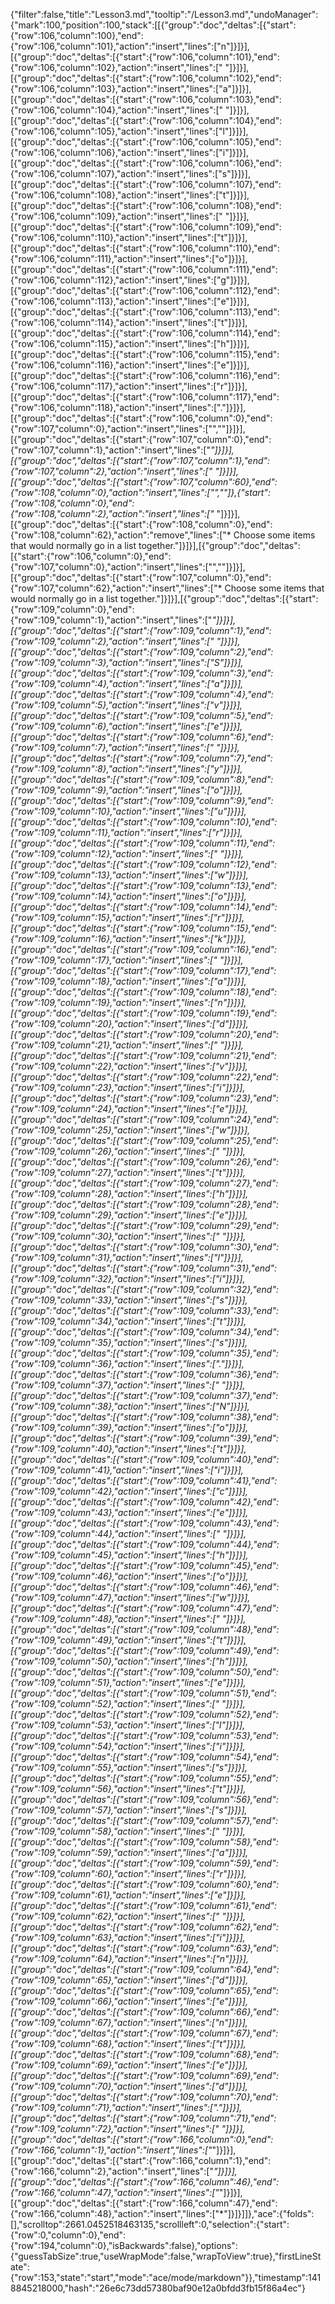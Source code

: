 {"filter":false,"title":"Lesson3.md","tooltip":"/Lesson3.md","undoManager":{"mark":100,"position":100,"stack":[[{"group":"doc","deltas":[{"start":{"row":106,"column":100},"end":{"row":106,"column":101},"action":"insert","lines":["n"]}]}],[{"group":"doc","deltas":[{"start":{"row":106,"column":101},"end":{"row":106,"column":102},"action":"insert","lines":[" "]}]}],[{"group":"doc","deltas":[{"start":{"row":106,"column":102},"end":{"row":106,"column":103},"action":"insert","lines":["a"]}]}],[{"group":"doc","deltas":[{"start":{"row":106,"column":103},"end":{"row":106,"column":104},"action":"insert","lines":[" "]}]}],[{"group":"doc","deltas":[{"start":{"row":106,"column":104},"end":{"row":106,"column":105},"action":"insert","lines":["l"]}]}],[{"group":"doc","deltas":[{"start":{"row":106,"column":105},"end":{"row":106,"column":106},"action":"insert","lines":["i"]}]}],[{"group":"doc","deltas":[{"start":{"row":106,"column":106},"end":{"row":106,"column":107},"action":"insert","lines":["s"]}]}],[{"group":"doc","deltas":[{"start":{"row":106,"column":107},"end":{"row":106,"column":108},"action":"insert","lines":["t"]}]}],[{"group":"doc","deltas":[{"start":{"row":106,"column":108},"end":{"row":106,"column":109},"action":"insert","lines":[" "]}]}],[{"group":"doc","deltas":[{"start":{"row":106,"column":109},"end":{"row":106,"column":110},"action":"insert","lines":["t"]}]}],[{"group":"doc","deltas":[{"start":{"row":106,"column":110},"end":{"row":106,"column":111},"action":"insert","lines":["o"]}]}],[{"group":"doc","deltas":[{"start":{"row":106,"column":111},"end":{"row":106,"column":112},"action":"insert","lines":["g"]}]}],[{"group":"doc","deltas":[{"start":{"row":106,"column":112},"end":{"row":106,"column":113},"action":"insert","lines":["e"]}]}],[{"group":"doc","deltas":[{"start":{"row":106,"column":113},"end":{"row":106,"column":114},"action":"insert","lines":["t"]}]}],[{"group":"doc","deltas":[{"start":{"row":106,"column":114},"end":{"row":106,"column":115},"action":"insert","lines":["h"]}]}],[{"group":"doc","deltas":[{"start":{"row":106,"column":115},"end":{"row":106,"column":116},"action":"insert","lines":["e"]}]}],[{"group":"doc","deltas":[{"start":{"row":106,"column":116},"end":{"row":106,"column":117},"action":"insert","lines":["r"]}]}],[{"group":"doc","deltas":[{"start":{"row":106,"column":117},"end":{"row":106,"column":118},"action":"insert","lines":["."]}]}],[{"group":"doc","deltas":[{"start":{"row":106,"column":0},"end":{"row":107,"column":0},"action":"insert","lines":["",""]}]}],[{"group":"doc","deltas":[{"start":{"row":107,"column":0},"end":{"row":107,"column":1},"action":"insert","lines":["*"]}]}],[{"group":"doc","deltas":[{"start":{"row":107,"column":1},"end":{"row":107,"column":2},"action":"insert","lines":[" "]}]}],[{"group":"doc","deltas":[{"start":{"row":107,"column":60},"end":{"row":108,"column":0},"action":"insert","lines":["",""]},{"start":{"row":108,"column":0},"end":{"row":108,"column":2},"action":"insert","lines":["* "]}]}],[{"group":"doc","deltas":[{"start":{"row":108,"column":0},"end":{"row":108,"column":62},"action":"remove","lines":["* Choose some items that would normally go in a list together."]}]}],[{"group":"doc","deltas":[{"start":{"row":106,"column":0},"end":{"row":107,"column":0},"action":"insert","lines":["",""]}]}],[{"group":"doc","deltas":[{"start":{"row":107,"column":0},"end":{"row":107,"column":62},"action":"insert","lines":["* Choose some items that would normally go in a list together."]}]}],[{"group":"doc","deltas":[{"start":{"row":109,"column":0},"end":{"row":109,"column":1},"action":"insert","lines":["*"]}]}],[{"group":"doc","deltas":[{"start":{"row":109,"column":1},"end":{"row":109,"column":2},"action":"insert","lines":[" "]}]}],[{"group":"doc","deltas":[{"start":{"row":109,"column":2},"end":{"row":109,"column":3},"action":"insert","lines":["S"]}]}],[{"group":"doc","deltas":[{"start":{"row":109,"column":3},"end":{"row":109,"column":4},"action":"insert","lines":["a"]}]}],[{"group":"doc","deltas":[{"start":{"row":109,"column":4},"end":{"row":109,"column":5},"action":"insert","lines":["v"]}]}],[{"group":"doc","deltas":[{"start":{"row":109,"column":5},"end":{"row":109,"column":6},"action":"insert","lines":["e"]}]}],[{"group":"doc","deltas":[{"start":{"row":109,"column":6},"end":{"row":109,"column":7},"action":"insert","lines":[" "]}]}],[{"group":"doc","deltas":[{"start":{"row":109,"column":7},"end":{"row":109,"column":8},"action":"insert","lines":["y"]}]}],[{"group":"doc","deltas":[{"start":{"row":109,"column":8},"end":{"row":109,"column":9},"action":"insert","lines":["o"]}]}],[{"group":"doc","deltas":[{"start":{"row":109,"column":9},"end":{"row":109,"column":10},"action":"insert","lines":["u"]}]}],[{"group":"doc","deltas":[{"start":{"row":109,"column":10},"end":{"row":109,"column":11},"action":"insert","lines":["r"]}]}],[{"group":"doc","deltas":[{"start":{"row":109,"column":11},"end":{"row":109,"column":12},"action":"insert","lines":[" "]}]}],[{"group":"doc","deltas":[{"start":{"row":109,"column":12},"end":{"row":109,"column":13},"action":"insert","lines":["w"]}]}],[{"group":"doc","deltas":[{"start":{"row":109,"column":13},"end":{"row":109,"column":14},"action":"insert","lines":["o"]}]}],[{"group":"doc","deltas":[{"start":{"row":109,"column":14},"end":{"row":109,"column":15},"action":"insert","lines":["r"]}]}],[{"group":"doc","deltas":[{"start":{"row":109,"column":15},"end":{"row":109,"column":16},"action":"insert","lines":["k"]}]}],[{"group":"doc","deltas":[{"start":{"row":109,"column":16},"end":{"row":109,"column":17},"action":"insert","lines":[" "]}]}],[{"group":"doc","deltas":[{"start":{"row":109,"column":17},"end":{"row":109,"column":18},"action":"insert","lines":["a"]}]}],[{"group":"doc","deltas":[{"start":{"row":109,"column":18},"end":{"row":109,"column":19},"action":"insert","lines":["n"]}]}],[{"group":"doc","deltas":[{"start":{"row":109,"column":19},"end":{"row":109,"column":20},"action":"insert","lines":["d"]}]}],[{"group":"doc","deltas":[{"start":{"row":109,"column":20},"end":{"row":109,"column":21},"action":"insert","lines":[" "]}]}],[{"group":"doc","deltas":[{"start":{"row":109,"column":21},"end":{"row":109,"column":22},"action":"insert","lines":["v"]}]}],[{"group":"doc","deltas":[{"start":{"row":109,"column":22},"end":{"row":109,"column":23},"action":"insert","lines":["i"]}]}],[{"group":"doc","deltas":[{"start":{"row":109,"column":23},"end":{"row":109,"column":24},"action":"insert","lines":["e"]}]}],[{"group":"doc","deltas":[{"start":{"row":109,"column":24},"end":{"row":109,"column":25},"action":"insert","lines":["w"]}]}],[{"group":"doc","deltas":[{"start":{"row":109,"column":25},"end":{"row":109,"column":26},"action":"insert","lines":[" "]}]}],[{"group":"doc","deltas":[{"start":{"row":109,"column":26},"end":{"row":109,"column":27},"action":"insert","lines":["t"]}]}],[{"group":"doc","deltas":[{"start":{"row":109,"column":27},"end":{"row":109,"column":28},"action":"insert","lines":["h"]}]}],[{"group":"doc","deltas":[{"start":{"row":109,"column":28},"end":{"row":109,"column":29},"action":"insert","lines":["e"]}]}],[{"group":"doc","deltas":[{"start":{"row":109,"column":29},"end":{"row":109,"column":30},"action":"insert","lines":[" "]}]}],[{"group":"doc","deltas":[{"start":{"row":109,"column":30},"end":{"row":109,"column":31},"action":"insert","lines":["l"]}]}],[{"group":"doc","deltas":[{"start":{"row":109,"column":31},"end":{"row":109,"column":32},"action":"insert","lines":["i"]}]}],[{"group":"doc","deltas":[{"start":{"row":109,"column":32},"end":{"row":109,"column":33},"action":"insert","lines":["s"]}]}],[{"group":"doc","deltas":[{"start":{"row":109,"column":33},"end":{"row":109,"column":34},"action":"insert","lines":["t"]}]}],[{"group":"doc","deltas":[{"start":{"row":109,"column":34},"end":{"row":109,"column":35},"action":"insert","lines":["s"]}]}],[{"group":"doc","deltas":[{"start":{"row":109,"column":35},"end":{"row":109,"column":36},"action":"insert","lines":["."]}]}],[{"group":"doc","deltas":[{"start":{"row":109,"column":36},"end":{"row":109,"column":37},"action":"insert","lines":[" "]}]}],[{"group":"doc","deltas":[{"start":{"row":109,"column":37},"end":{"row":109,"column":38},"action":"insert","lines":["N"]}]}],[{"group":"doc","deltas":[{"start":{"row":109,"column":38},"end":{"row":109,"column":39},"action":"insert","lines":["o"]}]}],[{"group":"doc","deltas":[{"start":{"row":109,"column":39},"end":{"row":109,"column":40},"action":"insert","lines":["t"]}]}],[{"group":"doc","deltas":[{"start":{"row":109,"column":40},"end":{"row":109,"column":41},"action":"insert","lines":["i"]}]}],[{"group":"doc","deltas":[{"start":{"row":109,"column":41},"end":{"row":109,"column":42},"action":"insert","lines":["c"]}]}],[{"group":"doc","deltas":[{"start":{"row":109,"column":42},"end":{"row":109,"column":43},"action":"insert","lines":["e"]}]}],[{"group":"doc","deltas":[{"start":{"row":109,"column":43},"end":{"row":109,"column":44},"action":"insert","lines":[" "]}]}],[{"group":"doc","deltas":[{"start":{"row":109,"column":44},"end":{"row":109,"column":45},"action":"insert","lines":["h"]}]}],[{"group":"doc","deltas":[{"start":{"row":109,"column":45},"end":{"row":109,"column":46},"action":"insert","lines":["o"]}]}],[{"group":"doc","deltas":[{"start":{"row":109,"column":46},"end":{"row":109,"column":47},"action":"insert","lines":["w"]}]}],[{"group":"doc","deltas":[{"start":{"row":109,"column":47},"end":{"row":109,"column":48},"action":"insert","lines":[" "]}]}],[{"group":"doc","deltas":[{"start":{"row":109,"column":48},"end":{"row":109,"column":49},"action":"insert","lines":["t"]}]}],[{"group":"doc","deltas":[{"start":{"row":109,"column":49},"end":{"row":109,"column":50},"action":"insert","lines":["h"]}]}],[{"group":"doc","deltas":[{"start":{"row":109,"column":50},"end":{"row":109,"column":51},"action":"insert","lines":["e"]}]}],[{"group":"doc","deltas":[{"start":{"row":109,"column":51},"end":{"row":109,"column":52},"action":"insert","lines":[" "]}]}],[{"group":"doc","deltas":[{"start":{"row":109,"column":52},"end":{"row":109,"column":53},"action":"insert","lines":["l"]}]}],[{"group":"doc","deltas":[{"start":{"row":109,"column":53},"end":{"row":109,"column":54},"action":"insert","lines":["i"]}]}],[{"group":"doc","deltas":[{"start":{"row":109,"column":54},"end":{"row":109,"column":55},"action":"insert","lines":["s"]}]}],[{"group":"doc","deltas":[{"start":{"row":109,"column":55},"end":{"row":109,"column":56},"action":"insert","lines":["t"]}]}],[{"group":"doc","deltas":[{"start":{"row":109,"column":56},"end":{"row":109,"column":57},"action":"insert","lines":["s"]}]}],[{"group":"doc","deltas":[{"start":{"row":109,"column":57},"end":{"row":109,"column":58},"action":"insert","lines":[" "]}]}],[{"group":"doc","deltas":[{"start":{"row":109,"column":58},"end":{"row":109,"column":59},"action":"insert","lines":["a"]}]}],[{"group":"doc","deltas":[{"start":{"row":109,"column":59},"end":{"row":109,"column":60},"action":"insert","lines":["r"]}]}],[{"group":"doc","deltas":[{"start":{"row":109,"column":60},"end":{"row":109,"column":61},"action":"insert","lines":["e"]}]}],[{"group":"doc","deltas":[{"start":{"row":109,"column":61},"end":{"row":109,"column":62},"action":"insert","lines":[" "]}]}],[{"group":"doc","deltas":[{"start":{"row":109,"column":62},"end":{"row":109,"column":63},"action":"insert","lines":["i"]}]}],[{"group":"doc","deltas":[{"start":{"row":109,"column":63},"end":{"row":109,"column":64},"action":"insert","lines":["n"]}]}],[{"group":"doc","deltas":[{"start":{"row":109,"column":64},"end":{"row":109,"column":65},"action":"insert","lines":["d"]}]}],[{"group":"doc","deltas":[{"start":{"row":109,"column":65},"end":{"row":109,"column":66},"action":"insert","lines":["e"]}]}],[{"group":"doc","deltas":[{"start":{"row":109,"column":66},"end":{"row":109,"column":67},"action":"insert","lines":["n"]}]}],[{"group":"doc","deltas":[{"start":{"row":109,"column":67},"end":{"row":109,"column":68},"action":"insert","lines":["t"]}]}],[{"group":"doc","deltas":[{"start":{"row":109,"column":68},"end":{"row":109,"column":69},"action":"insert","lines":["e"]}]}],[{"group":"doc","deltas":[{"start":{"row":109,"column":69},"end":{"row":109,"column":70},"action":"insert","lines":["d"]}]}],[{"group":"doc","deltas":[{"start":{"row":109,"column":70},"end":{"row":109,"column":71},"action":"insert","lines":["."]}]}],[{"group":"doc","deltas":[{"start":{"row":109,"column":71},"end":{"row":109,"column":72},"action":"insert","lines":[" "]}]}],[{"group":"doc","deltas":[{"start":{"row":166,"column":0},"end":{"row":166,"column":1},"action":"insert","lines":["*"]}]}],[{"group":"doc","deltas":[{"start":{"row":166,"column":1},"end":{"row":166,"column":2},"action":"insert","lines":["*"]}]}],[{"group":"doc","deltas":[{"start":{"row":166,"column":46},"end":{"row":166,"column":47},"action":"insert","lines":["*"]}]}],[{"group":"doc","deltas":[{"start":{"row":166,"column":47},"end":{"row":166,"column":48},"action":"insert","lines":["*"]}]}]]},"ace":{"folds":[],"scrolltop":2661.0452518463135,"scrollleft":0,"selection":{"start":{"row":0,"column":0},"end":{"row":194,"column":0},"isBackwards":false},"options":{"guessTabSize":true,"useWrapMode":false,"wrapToView":true},"firstLineState":{"row":153,"state":"start","mode":"ace/mode/markdown"}},"timestamp":1418845218000,"hash":"26e6c73dd57380baf90e12a0bfdd3fb15f86a4ec"}